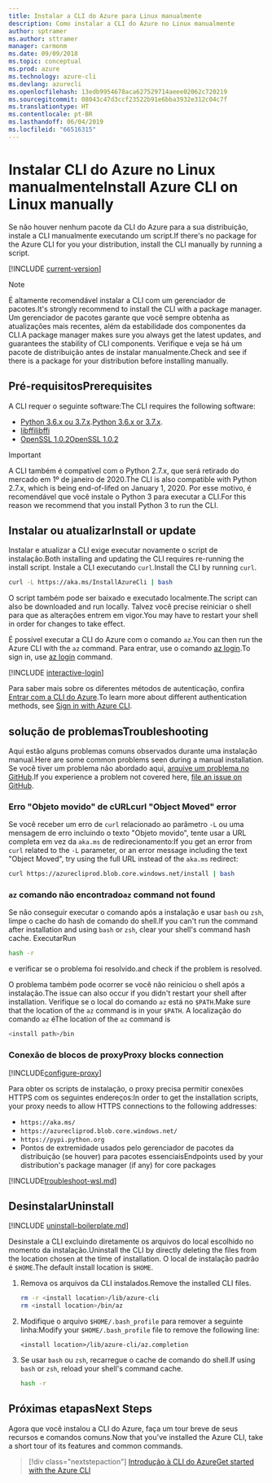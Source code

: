 ```yaml
---
title: Instalar a CLI do Azure para Linux manualmente
description: Como instalar a CLI do Azure no Linux manualmente
author: sptramer
ms.author: sttramer
manager: carmonm
ms.date: 09/09/2018
ms.topic: conceptual
ms.prod: azure
ms.technology: azure-cli
ms.devlang: azurecli
ms.openlocfilehash: 13edb9954678aca627529714aeee02062c720219
ms.sourcegitcommit: 08043c47d3ccf23522b91e6bba3932e312c04c7f
ms.translationtype: HT
ms.contentlocale: pt-BR
ms.lasthandoff: 06/04/2019
ms.locfileid: "66516315"
---
```

# <a name="install-azure-cli-on-linux-manually"></a><span data-ttu-id="41873-103">Instalar CLI do Azure no Linux manualmente</span><span class="sxs-lookup"><span data-stu-id="41873-103">Install Azure CLI on Linux manually</span></span>

<span data-ttu-id="41873-104">Se não houver nenhum pacote da CLI do Azure para a sua distribuição, instale a CLI manualmente executando um script.</span><span class="sxs-lookup"><span data-stu-id="41873-104">If there's no package for the Azure CLI for you your distribution, install the CLI manually by running a script.</span></span>

[!INCLUDE [current-version](includes/current-version.md)]

> [!NOTE]
> <span data-ttu-id="41873-105">É altamente recomendável instalar a CLI com um gerenciador de pacotes.</span><span class="sxs-lookup"><span data-stu-id="41873-105">It's strongly recommend to install the CLI with a package manager.</span></span> <span data-ttu-id="41873-106">Um gerenciador de pacotes garante que você sempre obtenha as atualizações mais recentes, além da estabilidade dos componentes da CLI.</span><span class="sxs-lookup"><span data-stu-id="41873-106">A package manager makes sure you always get the latest updates, and guarantees the stability of CLI components.</span></span> <span data-ttu-id="41873-107">Verifique e veja se há um pacote de distribuição antes de instalar manualmente.</span><span class="sxs-lookup"><span data-stu-id="41873-107">Check and see if there is a package for your distribution before installing manually.</span></span>

## <a name="prerequisites"></a><span data-ttu-id="41873-108">Pré-requisitos</span><span class="sxs-lookup"><span data-stu-id="41873-108">Prerequisites</span></span>

<span data-ttu-id="41873-109">A CLI requer o seguinte software:</span><span class="sxs-lookup"><span data-stu-id="41873-109">The CLI requires the following software:</span></span>

* <span data-ttu-id="41873-110">[Python 3.6.x ou 3.7.x](https://www.python.org/downloads/).</span><span class="sxs-lookup"><span data-stu-id="41873-110">[Python 3.6.x or 3.7.x](https://www.python.org/downloads/).</span></span> 
* [<span data-ttu-id="41873-111">libffi</span><span class="sxs-lookup"><span data-stu-id="41873-111">libffi</span></span>](https://sourceware.org/libffi/)
* [<span data-ttu-id="41873-112">OpenSSL 1.0.2</span><span class="sxs-lookup"><span data-stu-id="41873-112">OpenSSL 1.0.2</span></span>](https://www.openssl.org/source/)

> [!IMPORTANT]
>
> <span data-ttu-id="41873-113">A CLI também é compatível com o Python 2.7.x, que será retirado do mercado em 1º de janeiro de 2020.</span><span class="sxs-lookup"><span data-stu-id="41873-113">The CLI is also compatible with Python 2.7.x, which is being end-of-lifed on January 1, 2020.</span></span> <span data-ttu-id="41873-114">Por esse motivo, é recomendável que você instale o Python 3 para executar a CLI.</span><span class="sxs-lookup"><span data-stu-id="41873-114">For this reason we recommend that you install Python 3 to run the CLI.</span></span>

## <a name="install-or-update"></a><span data-ttu-id="41873-115">Instalar ou atualizar</span><span class="sxs-lookup"><span data-stu-id="41873-115">Install or update</span></span>

<span data-ttu-id="41873-116">Instalar e atualizar a CLI exige executar novamente o script de instalação.</span><span class="sxs-lookup"><span data-stu-id="41873-116">Both installing and updating the CLI requires re-running the install script.</span></span> <span data-ttu-id="41873-117">Instale a CLI executando `curl`.</span><span class="sxs-lookup"><span data-stu-id="41873-117">Install the CLI by running `curl`.</span></span>

```bash
curl -L https://aka.ms/InstallAzureCli | bash
```

<span data-ttu-id="41873-118">O script também pode ser baixado e executado localmente.</span><span class="sxs-lookup"><span data-stu-id="41873-118">The script can also be downloaded and run locally.</span></span> <span data-ttu-id="41873-119">Talvez você precise reiniciar o shell para que as alterações entrem em vigor.</span><span class="sxs-lookup"><span data-stu-id="41873-119">You may have to restart your shell in order for changes to take effect.</span></span>

<span data-ttu-id="41873-120">É possível executar a CLI do Azure com o comando `az`.</span><span class="sxs-lookup"><span data-stu-id="41873-120">You can then run the Azure CLI with the `az` command.</span></span> <span data-ttu-id="41873-121">Para entrar, use o comando [az login](/cli/azure/reference-index#az-login).</span><span class="sxs-lookup"><span data-stu-id="41873-121">To sign in, use [az login](/cli/azure/reference-index#az-login) command.</span></span>

[!INCLUDE [interactive-login](includes/interactive-login.md)]

<span data-ttu-id="41873-122">Para saber mais sobre os diferentes métodos de autenticação, confira [Entrar com a CLI do Azure](authenticate-azure-cli.md).</span><span class="sxs-lookup"><span data-stu-id="41873-122">To learn more about different authentication methods, see [Sign in with Azure CLI](authenticate-azure-cli.md).</span></span>

## <a name="troubleshooting"></a><span data-ttu-id="41873-123">solução de problemas</span><span class="sxs-lookup"><span data-stu-id="41873-123">Troubleshooting</span></span>

<span data-ttu-id="41873-124">Aqui estão alguns problemas comuns observados durante uma instalação manual.</span><span class="sxs-lookup"><span data-stu-id="41873-124">Here are some common problems seen during a manual installation.</span></span> <span data-ttu-id="41873-125">Se você tiver um problema não abordado aqui, [arquive um problema no GitHub](https://github.com/Azure/azure-cli/issues).</span><span class="sxs-lookup"><span data-stu-id="41873-125">If you experience a problem not covered here, [file an issue on GitHub](https://github.com/Azure/azure-cli/issues).</span></span>

### <a name="curl-object-moved-error"></a><span data-ttu-id="41873-126">Erro "Objeto movido" de cURL</span><span class="sxs-lookup"><span data-stu-id="41873-126">curl "Object Moved" error</span></span>

<span data-ttu-id="41873-127">Se você receber um erro de `curl` relacionado ao parâmetro `-L` ou uma mensagem de erro incluindo o texto "Objeto movido", tente usar a URL completa em vez da `aka.ms` de redirecionamento:</span><span class="sxs-lookup"><span data-stu-id="41873-127">If you get an error from `curl` related to the `-L` parameter, or an error message including the text "Object Moved", try using the full URL instead of the `aka.ms` redirect:</span></span>

```bash
curl https://azurecliprod.blob.core.windows.net/install | bash
```

### <a name="az-command-not-found"></a><span data-ttu-id="41873-128">`az` comando não encontrado</span><span class="sxs-lookup"><span data-stu-id="41873-128">`az` command not found</span></span>

<span data-ttu-id="41873-129">Se não conseguir executar o comando após a instalação e usar `bash` ou `zsh`, limpe o cache do hash de comando do shell.</span><span class="sxs-lookup"><span data-stu-id="41873-129">If you can't run the command after installation and using `bash` or `zsh`, clear your shell's command hash cache.</span></span> <span data-ttu-id="41873-130">Executar</span><span class="sxs-lookup"><span data-stu-id="41873-130">Run</span></span>

```bash
hash -r
```

<span data-ttu-id="41873-131">e verificar se o problema foi resolvido.</span><span class="sxs-lookup"><span data-stu-id="41873-131">and check if the problem is resolved.</span></span>

<span data-ttu-id="41873-132">O problema também pode ocorrer se você não reiniciou o shell após a instalação.</span><span class="sxs-lookup"><span data-stu-id="41873-132">The issue can also occur if you didn't restart your shell after installation.</span></span> <span data-ttu-id="41873-133">Verifique se o local do comando `az` está no `$PATH`.</span><span class="sxs-lookup"><span data-stu-id="41873-133">Make sure that the location of the `az` command is in your `$PATH`.</span></span> <span data-ttu-id="41873-134">A localização do comando `az` é</span><span class="sxs-lookup"><span data-stu-id="41873-134">The location of the `az` command is</span></span>

```bash
<install path>/bin
```

### <a name="proxy-blocks-connection"></a><span data-ttu-id="41873-135">Conexão de blocos de proxy</span><span class="sxs-lookup"><span data-stu-id="41873-135">Proxy blocks connection</span></span>

[!INCLUDE[configure-proxy](includes/configure-proxy.md)]

<span data-ttu-id="41873-136">Para obter os scripts de instalação, o proxy precisa permitir conexões HTTPS com os seguintes endereços:</span><span class="sxs-lookup"><span data-stu-id="41873-136">In order to get the installation scripts, your proxy needs to allow HTTPS connections to the following addresses:</span></span>

* `https://aka.ms/`
* `https://azurecliprod.blob.core.windows.net/`
* `https://pypi.python.org`
* <span data-ttu-id="41873-137">Pontos de extremidade usados pelo gerenciador de pacotes da distribuição (se houver) para pacotes essenciais</span><span class="sxs-lookup"><span data-stu-id="41873-137">Endpoints used by your distribution's package manager (if any) for core packages</span></span>

[!INCLUDE[troubleshoot-wsl.md](includes/troubleshoot-wsl.md)]

## <a name="uninstall"></a><span data-ttu-id="41873-138">Desinstalar</span><span class="sxs-lookup"><span data-stu-id="41873-138">Uninstall</span></span>

[!INCLUDE [uninstall-boilerplate.md](includes/uninstall-boilerplate.md)]

<span data-ttu-id="41873-139">Desinstale a CLI excluindo diretamente os arquivos do local escolhido no momento da instalação.</span><span class="sxs-lookup"><span data-stu-id="41873-139">Uninstall the CLI by directly deleting the files from the location chosen at the time of installation.</span></span> <span data-ttu-id="41873-140">O local de instalação padrão é `$HOME`.</span><span class="sxs-lookup"><span data-stu-id="41873-140">The default install location is `$HOME`.</span></span>

1. <span data-ttu-id="41873-141">Remova os arquivos da CLI instalados.</span><span class="sxs-lookup"><span data-stu-id="41873-141">Remove the installed CLI files.</span></span>

   ```bash
   rm -r <install location>/lib/azure-cli
   rm <install location>/bin/az
   ```

2. <span data-ttu-id="41873-142">Modifique o arquivo `$HOME/.bash_profile` para remover a seguinte linha:</span><span class="sxs-lookup"><span data-stu-id="41873-142">Modify your `$HOME/.bash_profile` file to remove the following line:</span></span>

   ```text
   <install location>/lib/azure-cli/az.completion
   ```

3. <span data-ttu-id="41873-143">Se usar `bash` ou `zsh`, recarregue o cache de comando do shell.</span><span class="sxs-lookup"><span data-stu-id="41873-143">If using `bash` or `zsh`, reload your shell's command cache.</span></span>

   ```bash
   hash -r
   ```

## <a name="next-steps"></a><span data-ttu-id="41873-144">Próximas etapas</span><span class="sxs-lookup"><span data-stu-id="41873-144">Next Steps</span></span>

<span data-ttu-id="41873-145">Agora que você instalou a CLI do Azure, faça um tour breve de seus recursos e comandos comuns.</span><span class="sxs-lookup"><span data-stu-id="41873-145">Now that you've installed the Azure CLI, take a short tour of its features and common commands.</span></span>

> [!div class="nextstepaction"]
> [<span data-ttu-id="41873-146">Introdução à CLI do Azure</span><span class="sxs-lookup"><span data-stu-id="41873-146">Get started with the Azure CLI</span></span>](get-started-with-azure-cli.md)
